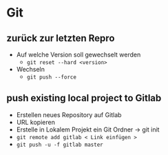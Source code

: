 # Git

## zurück zur letzten Repro
+ Auf welche Version soll gewechselt werden
    + `git reset --hard <version>`
+ Wechseln
    + `git push --force`

## push existing local project to Gitlab
+ Erstellen neues Repository auf Gitlab
+ URL kopieren 
+ Erstelle in Lokalem Projekt ein Git Ordner -> git init
+ `git remote add gitlab < Link einfügen > `
+ `git push -u -f gitlab master` 